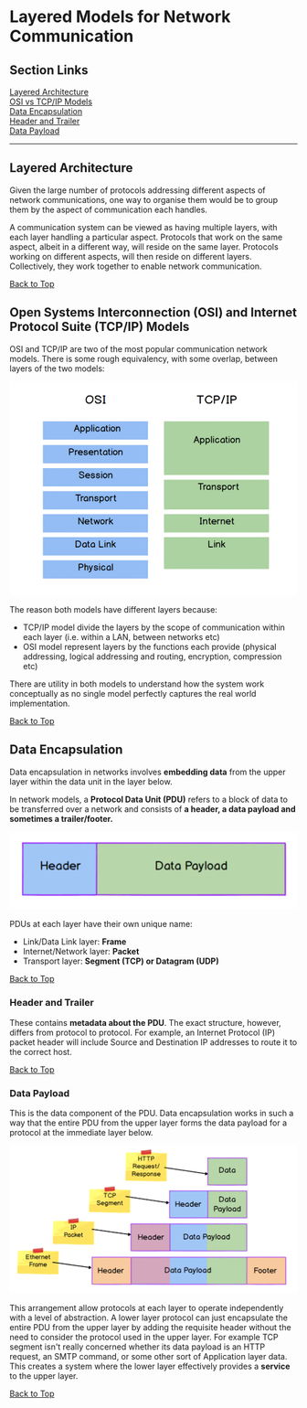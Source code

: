 # Layered Models for Network Communication
## Section Links

[Layered Architecture](#layered-architecture)\
[OSI vs TCP/IP Models](#open-systems-interconnection-osi-and-internet-protocol-suite-tcpip-models)\
[Data Encapsulation](#data-encapsulation)\
[Header and Trailer](#header-and-trailer)\
[Data Payload](#data-payload)

---

## Layered Architecture
Given the large number of protocols addressing different aspects of network
communications, one way to organise them would be to group them by the
aspect of communication each handles.

A communication system can be viewed as having multiple layers, with each
layer handling a particular aspect. Protocols that work on the same aspect,
albeit in a different way, will reside on the same layer. Protocols
working on different aspects, will then reside on different layers. Collectively,
they work together to enable network communication.

[Back to Top](#section-links)


## Open Systems Interconnection (OSI) and Internet Protocol Suite (TCP/IP) Models
OSI and TCP/IP are two of the most popular communication network models.
There is some rough equivalency, with some overlap, between layers of the two
models:

![OSI vs TCP/IP Models](images/05_layered_network_model.png)

The reason both models have different layers because:
- TCP/IP model divide the layers by the scope of communication within each layer
  (i.e. within a LAN, between networks etc) 
- OSI model represent layers by the functions each provide (physical addressing,
  logical addressing and routing, encryption, compression etc)

There are utility in both models to understand how the system work conceptually
as no single model perfectly captures the real world implementation.

[Back to Top](#section-links)


## Data Encapsulation
Data encapsulation in networks involves **embedding data** from the upper 
layer within the data unit in the layer below. 

In network models, a **Protocol Data Unit (PDU)** refers to a block of data
to be transferred over a network and consists of **a header, a data payload
and sometimes a trailer/footer.**

![A PDU](images/06_pdu.png)

PDUs at each layer have their own unique name:
- Link/Data Link layer: **Frame**
- Internet/Network layer: **Packet**
- Transport layer: **Segment (TCP) or Datagram (UDP)**

[Back to Top](#section-links)


### Header and Trailer
These contains **metadata about the PDU**. The exact structure, however, differs
from protocol to protocol. For example, an Internet Protocol (IP) packet header 
will include Source and Destination IP addresses to route it to the correct 
host.

[Back to Top](#section-links)


### Data Payload
This is the data component of the PDU. Data encapsulation works in such a way
that the entire PDU from the upper layer forms the data payload for a protocol
at the immediate layer below.

![Data Encapsulation](images/07_data_encapsulation.png)

This arrangement allow protocols at each layer to operate independently with a
level of abstraction. A lower layer protocol can just encapsulate the entire
PDU from the upper layer by adding the requisite header without the need to
consider the protocol used in the upper layer. For example TCP segment
isn't really concerned whether its data payload is an HTTP request, an SMTP
command, or some other sort of Application layer data. This creates a system
where the lower layer effectively provides a **service** to the upper layer.

[Back to Top](#section-links)
